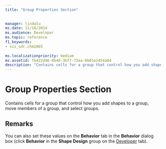 ```yaml
---
title: "Group Properties Section"
 
 
manager: lindalu
ms.date: 11/16/2014
ms.audience: Developer
ms.topic: reference
f1_keywords:
- vis_sdr.chm2065
 
ms.localizationpriority: medium
ms.assetid: fb422d46-0b4d-3bf7-73aa-6b01e2454a84
description: "Contains cells for a group that control how you add shapes to a group, move members of a group, and select groups."
---
```


# Group Properties Section

Contains cells for a group that control how you add shapes to a group, move members of a group, and select groups. 
  
## Remarks

You can also set these values on the **Behavior** tab in the **Behavior** dialog box (click **Behavior** in the **Shape Design** group on the [Developer](run-in-developer-mode-display-the-developer-tab.md) tab). 
  

